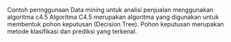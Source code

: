 Contoh pennggunaan Data mining untuk analisi penjualan menggunakan algoritma c4.5
Algoritma C4.5 merupakan algoritma yang digunakan untuk membentuk pohon keputusan (Decision Tree). Pohon keputusan merupakan metode klasifikasi dan prediksi yang terkenal.

